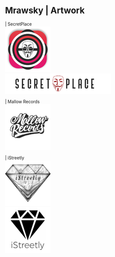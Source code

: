 # Mrawsky | Artwork

| SecretPlace
<br>
<img src="SecretPlace.png" width="150">
<br>
<img src="SecretPlaceBanner.png" width="350">

| Mallow Records
<br>
<img src="MallowRecords.png" width="150">

| iStreetly
<br>
<img src="iStreetly.jpg" width="150">
<br>
<img src="iStreetly2.png" width="150">